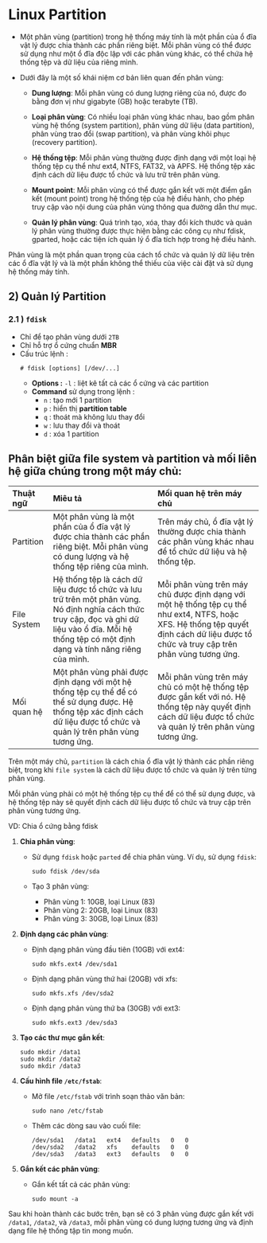 # Linux Partition
- Một phân vùng (partition) trong hệ thống máy tính là một phần của ổ đĩa vật lý được chia thành các phần riêng biệt. Mỗi phân vùng có thể được sử dụng như một ổ đĩa độc lập với các phân vùng khác, có thể chứa hệ thống tệp và dữ liệu của riêng mình.

- Dưới đây là một số khái niệm cơ bản liên quan đến phân vùng:

  - **Dung lượng**: Mỗi phân vùng có dung lượng riêng của nó, được đo bằng đơn vị như gigabyte (GB) hoặc terabyte (TB).

  - **Loại phân vùng**: Có nhiều loại phân vùng khác nhau, bao gồm phân vùng hệ thống (system partition), phân vùng dữ liệu (data partition), phân vùng trao đổi (swap partition), và phân vùng khôi phục (recovery partition).

  - **Hệ thống tệp**: Mỗi phân vùng thường được định dạng với một loại hệ thống tệp cụ thể như ext4, NTFS, FAT32, và APFS. Hệ thống tệp xác định cách dữ liệu được tổ chức và lưu trữ trên phân vùng.

  - **Mount point**: Mỗi phân vùng có thể được gắn kết với một điểm gắn kết (mount point) trong hệ thống tệp của hệ điều hành, cho phép truy cập vào nội dung của phân vùng thông qua đường dẫn thư mục.

  - **Quản lý phân vùng**: Quá trình tạo, xóa, thay đổi kích thước và quản lý phân vùng thường được thực hiện bằng các công cụ như fdisk, gparted, hoặc các tiện ích quản lý ổ đĩa tích hợp trong hệ điều hành.

Phân vùng là một phần quan trọng của cách tổ chức và quản lý dữ liệu trên các ổ đĩa vật lý và là một phần không thể thiếu của việc cài đặt và sử dụng hệ thống máy tính.

## 2) Quản lý Partition
### **2.1 ) `fdisk`**
- Chỉ để tạo phân vùng dưới `2TB`
- Chỉ hỗ trợ ổ cứng chuẩn **MBR** 
- Cấu trúc lệnh :
    ```
    # fdisk [options] [/dev/...]
    ```
    - **Options :** `-l` : liệt kê tất cả các ổ cứng và các partition
    - **Command** sử dụng trong lệnh :
        - `n` : tạo mới 1 partition
        - `p` : hiển thị **partition table**
        - `q` : thoát mà không lưu thay đổi
        - `w` : lưu thay đổi và thoát
        - `d` : xóa 1 partition


## Phân biệt giữa file system và partition và mối liên hệ giữa chúng trong một máy chủ:

|Thuật ngữ|Miêu tả|Mối quan hệ trên máy chủ|
|:--------|:------|:-----------------------|
|Partition|Một phân vùng là một phần của ổ đĩa vật lý được chia thành các phần riêng biệt. Mỗi phân vùng có dung lượng và hệ thống tệp riêng của mình.|Trên máy chủ, ổ đĩa vật lý thường được chia thành các phân vùng khác nhau để tổ chức dữ liệu và hệ thống tệp.|
|File System|Hệ thống tệp là cách dữ liệu được tổ chức và lưu trữ trên một phân vùng. Nó định nghĩa cách thức truy cập, đọc và ghi dữ liệu vào ổ đĩa. Mỗi hệ thống tệp có một định dạng và tính năng riêng của mình.|Mỗi phân vùng trên máy chủ được định dạng với một hệ thống tệp cụ thể như ext4, NTFS, hoặc XFS. Hệ thống tệp quyết định cách dữ liệu được tổ chức và truy cập trên phân vùng tương ứng.|
|Mối quan hệ| Một phân vùng phải được định dạng với một hệ thống tệp cụ thể để có thể sử dụng được. Hệ thống tệp xác định cách dữ liệu được tổ chức và quản lý trên phân vùng tương ứng.|Mỗi phân vùng trên máy chủ có một hệ thống tệp được gắn kết với nó. Hệ thống tệp này quyết định cách dữ liệu được tổ chức và quản lý trên phân vùng tương ứng.|

Trên một máy chủ, `partition` là cách chia ổ đĩa vật lý thành các phần riêng biệt, trong khi `file system` là cách dữ liệu được tổ chức và quản lý trên từng phân vùng. 

Mỗi phân vùng phải có một hệ thống tệp cụ thể để có thể sử dụng được, và hệ thống tệp này sẽ quyết định cách dữ liệu được tổ chức và truy cập trên phân vùng tương ứng.

VD: Chia ổ cứng bằng fdisk

1. **Chia phân vùng**:
   - Sử dụng `fdisk` hoặc `parted` để chia phân vùng. Ví dụ, sử dụng `fdisk`:
     ```
     sudo fdisk /dev/sda
     ```

   - Tạo 3 phân vùng:
     - Phân vùng 1: 10GB, loại Linux (83)
     - Phân vùng 2: 20GB, loại Linux (83)
     - Phân vùng 3: 30GB, loại Linux (83)

2. **Định dạng các phân vùng**:
   - Định dạng phân vùng đầu tiên (10GB) với ext4:
     ```
     sudo mkfs.ext4 /dev/sda1
     ```
   - Định dạng phân vùng thứ hai (20GB) với xfs:
     ```
     sudo mkfs.xfs /dev/sda2
     ```
   - Định dạng phân vùng thứ ba (30GB) với ext3:
     ```
     sudo mkfs.ext3 /dev/sda3
     ```

3. **Tạo các thư mục gắn kết**:
   ```
   sudo mkdir /data1
   sudo mkdir /data2
   sudo mkdir /data3
   ```

4. **Cấu hình file `/etc/fstab`**:
   - Mở file `/etc/fstab` với trình soạn thảo văn bản:
     ```
     sudo nano /etc/fstab
     ```
   - Thêm các dòng sau vào cuối file:
     ```
     /dev/sda1   /data1   ext4   defaults   0   0
     /dev/sda2   /data2   xfs    defaults   0   0
     /dev/sda3   /data3   ext3   defaults   0   0
     ```

5. **Gắn kết các phân vùng**:
   - Gắn kết tất cả các phân vùng:
     ```
     sudo mount -a
     ```

Sau khi hoàn thành các bước trên, bạn sẽ có 3 phân vùng được gắn kết với `/data1`, `/data2`, và `/data3`, mỗi phân vùng có dung lượng tương ứng và định dạng file hệ thống tập tin mong muốn.